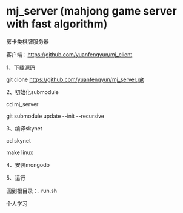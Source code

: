 # mj_server (mahjong game server with fast algorithm)

房卡类棋牌服务器

客户端：https://github.com/yuanfengyun/mj_client

1、下载源码

  git clone https://github.com/yuanfengyun/mj_server.git

2、初始化submodule

  cd mj_server

  git submodule update --init --recursive

3、编译skynet

  cd skynet

  make linux

4、安装mongodb

5、运行

  回到根目录：. run.sh

个人学习